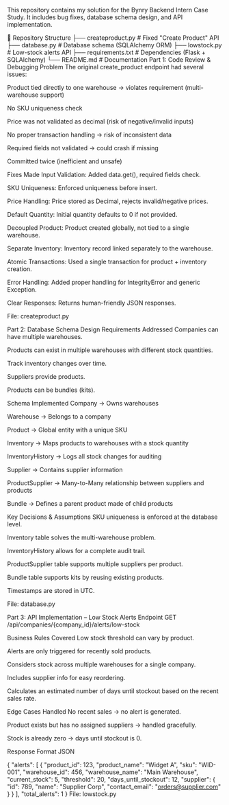 This repository contains my solution for the Bynry Backend Intern Case Study. It includes bug fixes, database schema design, and API implementation.

📂 Repository Structure
├── createproduct.py   # Fixed "Create Product" API
├── database.py        # Database schema (SQLAlchemy ORM)
├── lowstock.py        # Low-stock alerts API
├── requirements.txt   # Dependencies (Flask + SQLAlchemy)
└── README.md          # Documentation
 Part 1: Code Review & Debugging
Problem
The original create_product endpoint had several issues:

Product tied directly to one warehouse → violates requirement (multi-warehouse support)

No SKU uniqueness check

Price was not validated as decimal (risk of negative/invalid inputs)

No proper transaction handling → risk of inconsistent data

Required fields not validated → could crash if missing

Committed twice (inefficient and unsafe)

Fixes Made
 Input Validation: Added data.get(), required fields check.

 SKU Uniqueness: Enforced uniqueness before insert.

 Price Handling: Price stored as Decimal, rejects invalid/negative prices.

 Default Quantity: Initial quantity defaults to 0 if not provided.

 Decoupled Product: Product created globally, not tied to a single warehouse.

 Separate Inventory: Inventory record linked separately to the warehouse.

 Atomic Transactions: Used a single transaction for product + inventory creation.

 Error Handling: Added proper handling for IntegrityError and generic Exception.

 Clear Responses: Returns human-friendly JSON responses.

File: createproduct.py

 Part 2: Database Schema Design
Requirements Addressed
Companies can have multiple warehouses.

Products can exist in multiple warehouses with different stock quantities.

Track inventory changes over time.

Suppliers provide products.

Products can be bundles (kits).

Schema Implemented
Company → Owns warehouses

Warehouse → Belongs to a company

Product → Global entity with a unique SKU

Inventory → Maps products to warehouses with a stock quantity

InventoryHistory → Logs all stock changes for auditing

Supplier → Contains supplier information

ProductSupplier → Many-to-Many relationship between suppliers and products

Bundle → Defines a parent product made of child products

Key Decisions & Assumptions
SKU uniqueness is enforced at the database level.

Inventory table solves the multi-warehouse problem.

InventoryHistory allows for a complete audit trail.

ProductSupplier table supports multiple suppliers per product.

Bundle table supports kits by reusing existing products.

Timestamps are stored in UTC.

File: database.py

 Part 3: API Implementation – Low Stock Alerts
Endpoint
GET /api/companies/{company_id}/alerts/low-stock

Business Rules Covered
Low stock threshold can vary by product.

Alerts are only triggered for recently sold products.

Considers stock across multiple warehouses for a single company.

Includes supplier info for easy reordering.

Calculates an estimated number of days until stockout based on the recent sales rate.

Edge Cases Handled
No recent sales → no alert is generated.

Product exists but has no assigned suppliers → handled gracefully.

Stock is already zero → days until stockout is 0.

Response Format
JSON

{
  "alerts": [
    {
      "product_id": 123,
      "product_name": "Widget A",
      "sku": "WID-001",
      "warehouse_id": 456,
      "warehouse_name": "Main Warehouse",
      "current_stock": 5,
      "threshold": 20,
      "days_until_stockout": 12,
      "supplier": {
        "id": 789,
        "name": "Supplier Corp",
        "contact_email": "orders@supplier.com"
      }
    }
  ],
  "total_alerts": 1
}
File: lowstock.py
